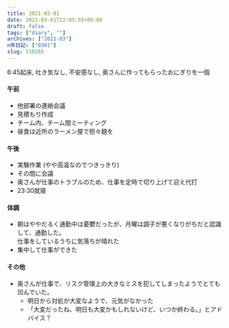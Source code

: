 ```yaml
---
title: 2021-03-01
date: 2021-03-01T22:03:55+09:00
draft: false
tags: ["diary", ""]
archives: ["2021-03"]
n年日記: ["0301"]
slug: 510265
---
```

6:45起床, 吐き気なし, 不安感なし, 奥さんに作ってもらったおにぎりを一個
#### 午前
- 他部署の連絡会議
- 見積もり作成
- チーム内、チーム間ミーティング
- 昼食は近所のラーメン屋で担々麺を
#### 午後
- 実験作業 (やや高温なのでつきっきり)
- その間に会議
- 奥さんが仕事のトラブルのため、仕事を定時で切り上げて迎え代打
- 23:30就寝
#### 体調
- 朝はややだるく通勤中は憂鬱だったが、月曜は調子が悪くなりがちだと認識して、通勤した。  
仕事をしているうちに気落ちが晴れた
- 集中して仕事ができた
#### その他
- 奥さんが仕事で、リスク管理上の大きなミスを犯してしまったようでとても凹んでいた。
  - 明日から対処が大変なようで、元気がなかった
  - 「大変だったね、明日も大変かもしれないけど、いつか終わる。」とアドバイス？